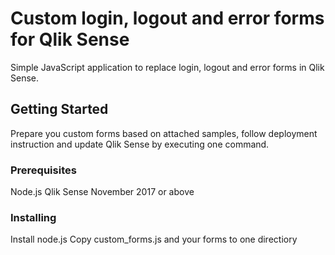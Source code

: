 # Custom login, logout and error forms for Qlik Sense
Simple JavaScript application to replace login, logout and error forms in Qlik Sense. 
## Getting Started
Prepare you custom forms based on attached samples, follow deployment instruction and update Qlik Sense by executing one command.
### Prerequisites
Node.js
Qlik Sense November 2017 or above
### Installing
Install node.js
Copy custom_forms.js and your forms to one directiory
